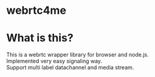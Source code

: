 # webrtc4me

# What is this?

This is a webrtc wrapper library for browser and node.js.  
Implemented very easy signaling way.  
Support multi label datachannel and media stream.
